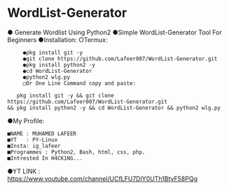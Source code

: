 # WordList-Generator
● Generate Wordlist Using Python2
●Simple WordList-Generator Tool For Beginners
●Installation:
 ○Termux:
       
         ●pkg install git -y
         ●git clone https://github.com/Lafeer007/WordList-Generator.git
         ●pkg install python2 -y
         ●cd WordList-Generator
         ●python2 wlg.py
         □Or One Line Command copy and paste:

       pkg install git -y && git clone https://github.com/Lafeer007/WordList-Generator.git
    && pkg install python2 -y && cd WordList-Generator && python2 wlg.py


●My Profile:
    
    ■NAME : MUHAMED LAFEER
    ■YT   : PY-Linux
    ■Insta: ig_lafeer
    ■Programmes : Python2, Bash, html, css, php.
    ■Intrested In H4CK1NG...

●YT LINK : https://www.youtube.com/channel/UCfLFU7DlY0UTh1BtyF58PQg
